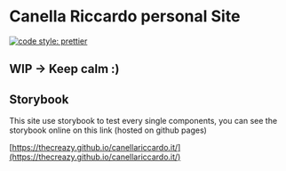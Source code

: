 # Canella Riccardo personal Site

[![code style: prettier](https://img.shields.io/badge/code_style-prettier-ff69b4.svg?style=flat-square)](https://github.com/prettier/prettier)


## WIP -> Keep calm :)

## Storybook

This site use storybook to test every single components, you can see the storybook online on this link (hosted on github pages)

[https://thecreazy.github.io/canellariccardo.it/](https://thecreazy.github.io/canellariccardo.it/)